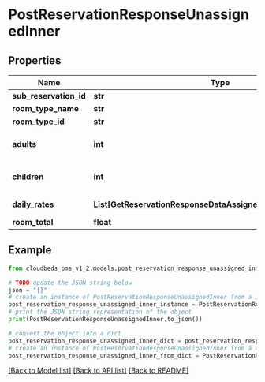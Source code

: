 # PostReservationResponseUnassignedInner


## Properties

Name | Type | Description | Notes
------------ | ------------- | ------------- | -------------
**sub_reservation_id** | **str** |  | [optional] 
**room_type_name** | **str** |  | [optional] 
**room_type_id** | **str** |  | [optional] 
**adults** | **int** | Adults included in rate | [optional] 
**children** | **int** | Children included in rate | [optional] 
**daily_rates** | [**List[GetReservationResponseDataAssignedInnerDailyRatesInner]**](GetReservationResponseDataAssignedInnerDailyRatesInner.md) | rates for room | [optional] 
**room_total** | **float** |  | [optional] 

## Example

```python
from cloudbeds_pms_v1_2.models.post_reservation_response_unassigned_inner import PostReservationResponseUnassignedInner

# TODO update the JSON string below
json = "{}"
# create an instance of PostReservationResponseUnassignedInner from a JSON string
post_reservation_response_unassigned_inner_instance = PostReservationResponseUnassignedInner.from_json(json)
# print the JSON string representation of the object
print(PostReservationResponseUnassignedInner.to_json())

# convert the object into a dict
post_reservation_response_unassigned_inner_dict = post_reservation_response_unassigned_inner_instance.to_dict()
# create an instance of PostReservationResponseUnassignedInner from a dict
post_reservation_response_unassigned_inner_from_dict = PostReservationResponseUnassignedInner.from_dict(post_reservation_response_unassigned_inner_dict)
```
[[Back to Model list]](../README.md#documentation-for-models) [[Back to API list]](../README.md#documentation-for-api-endpoints) [[Back to README]](../README.md)


